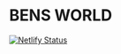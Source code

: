 # BENS WORLD

[![Netlify Status](https://api.netlify.com/api/v1/badges/99a4ec17-13cf-4237-a5dc-4d8d96fa759d/deploy-status)](https://app.netlify.com/sites/bens-market/deploys)